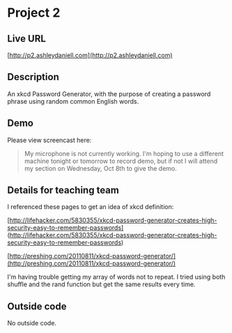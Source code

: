 # Project 2

## Live URL
[http://p2.ashleydaniell.com](http://p2.ashleydaniell.com)

## Description
An xkcd Password Generator, with the purpose of creating a password phrase using random common English words. 

## Demo
Please view screencast here:
> My microphone is not currently working. I'm hoping to use a different machine tonight or tomorrow to record demo, but if not I will attend my section on Wednesday, Oct 8th to give the demo. 

## Details for teaching team
I referenced these pages to get an idea of xkcd definition:

[http://lifehacker.com/5830355/xkcd-password-generator-creates-high-security-easy-to-remember-passwords]
(http://lifehacker.com/5830355/xkcd-password-generator-creates-high-security-easy-to-remember-passwords)

[http://preshing.com/20110811/xkcd-password-generator/](http://preshing.com/20110811/xkcd-password-generator/)

I'm having trouble getting my array of words not to repeat. I tried using both shuffle and the rand function but get the same results every time. 

## Outside code 
No outside code.
